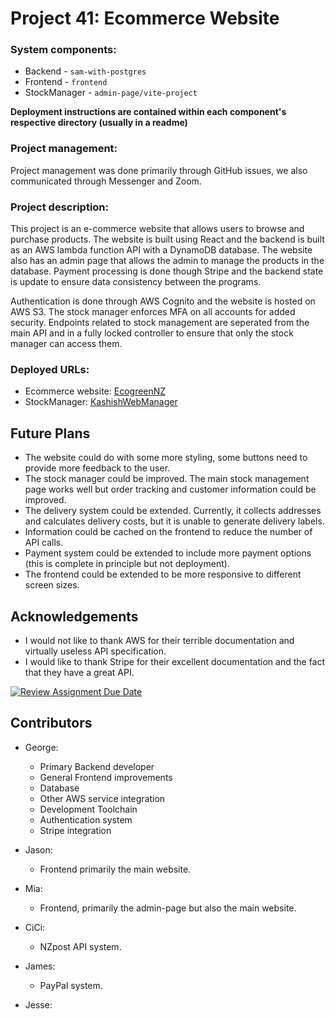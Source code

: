 # Project 41: Ecommerce Website

### System components:
- Backend - ```sam-with-postgres```
- Frontend - ```frontend```
- StockManager - ```admin-page/vite-project```

**Deployment instructions are contained within each component's respective directory (usually in a readme)**

### Project management:
Project management was done primarily through GitHub issues, we also communicated through Messenger and Zoom.

### Project description:
This project is an e-commerce website that allows users to browse and purchase products. The website is built using React and the backend is built as an AWS lambda function API with a DynamoDB database. The website also has an admin page that allows the admin to manage the products in the database. Payment processing is done though Stripe and the backend state is update to ensure data consistency between the programs.

Authentication is done through AWS Cognito and the website is hosted on AWS S3. The stock manager enforces MFA on all accounts for added security. Endpoints related to stock management are seperated from the main API and in a fully locked controller to ensure that only the stock manager can access them.

### Deployed URLs:
- Ecommerce website: [EcogreenNZ](https://d3d9o3xxmxw7h7.cloudfront.net/)
- StockManager: [KashishWebManager](https://d3sowv95yo8bo1.cloudfront.net/)

## Future Plans
- The website could do with some more styling, some buttons need to provide more feedback to the user.
- The stock manager could be improved. The main stock management page works well but order tracking and customer information could be improved.
- The delivery system could be extended. Currently, it collects addresses and calculates delivery costs, but it is unable to generate delivery labels.
- Information could be cached on the frontend to reduce the number of API calls.
- Payment system could be extended to include more payment options (this is complete in principle but not deployment).
- The frontend could be extended to be more responsive to different screen sizes.

## Acknowledgements
- I would not like to thank AWS for their terrible documentation and virtually useless API specification.
- I would like to thank Stripe for their excellent documentation and the fact that they have a great API.






[![Review Assignment Due Date](https://classroom.github.com/assets/deadline-readme-button-24ddc0f5d75046c5622901739e7c5dd533143b0c8e959d652212380cedb1ea36.svg)](https://classroom.github.com/a/t8qno6SJ)


## Contributors
- George: 
  - Primary Backend developer 
  - General Frontend improvements 
  - Database 
  - Other AWS service integration 
  - Development Toolchain 
  - Authentication system 
  - Stripe integration
  
- Jason: 
  - Frontend primarily the main website.
- Mia: 
  - Frontend, primarily the admin-page but also the main website.
- CiCi: 
  - NZpost API system.
- James: 
  - PayPal system.
- Jesse:
 
